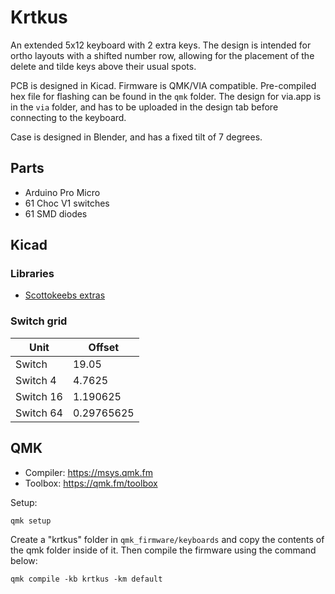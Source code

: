 # Krtkus

An extended 5x12 keyboard with 2 extra keys. The design is intended for ortho layouts with a shifted number row, allowing for the placement of the delete and tilde keys above their usual spots.

PCB is designed in Kicad. Firmware is QMK/VIA compatible. Pre-compiled hex file for flashing can be found in the `qmk` folder. The design for via.app is in the `via` folder, and has to be uploaded in the design tab before connecting to the keyboard.

Case is designed in Blender, and has a fixed tilt of 7 degrees.

## Parts

- Arduino Pro Micro
- 61 Choc V1 switches
- 61 SMD diodes

## Kicad

### Libraries

- [Scottokeebs extras](https://github.com/joe-scotto/scottokeebs/tree/main/Extras/ScottoKicad)

### Switch grid

| Unit | Offset |
| --- | --- |
| Switch | 19.05 |
| Switch 4 | 4.7625 |
| Switch 16 | 1.190625 |
| Switch 64 | 0.29765625 |

## QMK

- Compiler: https://msys.qmk.fm
- Toolbox: https://qmk.fm/toolbox

Setup:

```
qmk setup
```

Create a "krtkus" folder in `qmk_firmware/keyboards` and copy the contents of the qmk folder inside of it. Then compile the firmware using the command below:

```
qmk compile -kb krtkus -km default
```